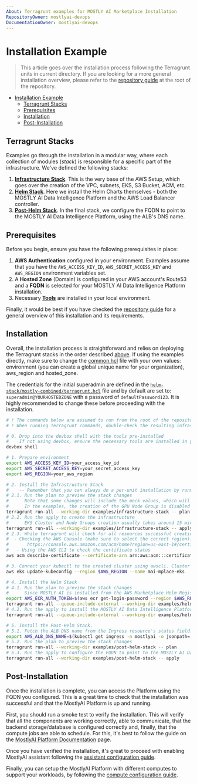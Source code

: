 ```yaml
---
About: Terragrunt examples for MOSTLY AI Marketplace Installation
RepositoryOwner: mostlyai-devops
DocumentationOwner: mostlyai-devops
---
```


# Installation Example

> This article goes over the installation process following the Terragrunt units in current directory. If you are looking for a more general installation overview, please refer to the [repository guide](../README.md) at the root of the repository.

- [Installation Example](#installation-example)
  - [Terragrunt Stacks](#terragrunt-stacks)
  - [Prerequisites](#prerequisites)
  - [Installation](#installation)
  - [Post-Installation](#post-installation)

## Terragrunt Stacks

Examples go through the installation in a modular way, where each collection of modules (_stack_) is responsible for a specific part of the infrastructure. We've defined the following stacks:

1. [**Infrastructure Stack**](./infrastructure-stack). This is the very base of the AWS Setup, which goes over the creation of the VPC, subnets, EKS, S3 Bucket, ACM, etc.
2. [**Helm Stack**](./helm-stack). Here we install the Helm Charts themselves - both the MOSTLY AI Data Intelligence Platform and the AWS Load Balancer controller.
3. [**Post-Helm Stack**](./post-helm-stack). In the final stack, we configure the FQDN to point to the MOSTLY AI Data Intelligence Platform, using the ALB's DNS name.

## Prerequisites

Before you begin, ensure you have the following prerequisites in place:

1. **AWS Authentication** configured in your environment. Examples assume that you have the `AWS_ACCESS_KEY_ID`,  `AWS_SECRET_ACCESS_KEY` and `AWS_REGION` environment variables set.
2. A **Hosted Zone** (Domain) is configured in your AWS account's Route53 and a **FQDN** is selected for your MOSTLY AI Data Intelligence Platform installation.
3. Necessary [**Tools**](../README.md#tools) are installed in your local environment.

Finally, it would be best if you have checked the [repository guide](../README.md) for a general overview of this installation and its requirements.

## Installation

Overall, the installation process is straightforward and relies on deploying the Terragrunt stacks in the order described [above](#terragrunt-stacks). If using the examples directly, make sure to change the [common.hcl](./common.hcl) file with your own values: environment (you can create a global unique name for your organization), aws_region and hosted_zone.

The credentials for the initial superadmin are defined in the [`helm-stack/mostly-combined/terragrunt.hcl`](./helm-stack/mostly-combined/terragrunt.hcl) file and by default are set to: `superadmin@YOURHOSTEDZONE` with a password of `defaultPassword123`. It is highly recommended to change these before proceeding with the installation.

```bash
# ! The commands below are assumed to run from the root of the repository.
# ! When running Terragrunt commands, double-check the resulting infrastructure before applying the changes. Note that some examples mock the `plan` command to enable the from-scratch previews and as such - the `apply` command is the best one to preview the changes with.

# 0. Drop into the devbox shell with the tools pre-installed
#    If not using devbox, ensure the necessary tools are installed in your environment following the README.md in the root of the repository.
devbox shell

# 1. Prepare environment
export AWS_ACCESS_KEY_ID=your_access_key_id
export AWS_SECRET_ACCESS_KEY=your_secret_access_key
export AWS_REGION=your_aws_region

# 2. Install the Infrastructure Stack
#    -- Remember that you can always do a per-unit installation by running the `terragrunt run -- plan/apply` commands directly in the unit's directory.
# 2.1. Run the plan to preview the stack changes
#      Note that some changes will include the mock values, which will only be known during the apply stage.
#      In the examples, the creation of the GPU Node Group is disabled because by default the AWS quota for g-type instances is 0, but you can change this behavior by setting `eks_gpu_compute_node_group_enabled` to `true` in the examples/infrastructure-stack/eks/terragrunt.hcl
terragrunt run-all --working-dir examples/infrastructure-stack -- plan
# 2.2. Run the apply to create the infrastructure
#      EKS Cluster and Node Groups creation usually takes around 15 minutes.
terragrunt run-all --working-dir examples/infrastructure-stack -- apply
# 2.3. While terragrunt will check for all resources successful creation status, we need to double-check that our ACM certificate has been issued. This can be done by either:
#  - Checking the AWS Console (make sure to select the correct region):
#       https://console.aws.amazon.com/acm/home?region=us-east-1#/certificates/list
#   - Using the AWS CLI to check the certificate status
aws acm describe-certificate --certificate-arn arn:aws:acm:::certificate/your-certificate-id

# 3. Connect your kubectl to the created cluster using awscli. Cluster name is ${environment}-eks, where environment is defined in the common.hcl file.
aws eks update-kubeconfig --region $AWS_REGION --name mai-mplace-eks

# 4. Install the Helm Stack
# 4.1. Run the plan to preview the stack changes
#      Since MOSTLY AI is installed from the AWS Marketplace Helm Registry, you will need to provide the authentication to it. This is done in the example via AWS_ECR_AUTH_TOKEN environment variable.
export AWS_ECR_AUTH_TOKEN=$(aws ecr get-login-password --region $AWS_REGION)
terragrunt run-all --queue-include-external --working-dir examples/helm-stack -- plan
# 4.2. Run the apply to install the MOSTLY AI Data Intelligence Platform and AWS Load Balancer controller
terragrunt run-all --queue-include-external --working-dir examples/helm-stack -- apply

# 5. Install the Post-Helm Stack.
# 5.1. Fetch the ALB DNS name from the Ingress resource's status field.
export AWS_ALB_DNS_NAME=$(kubectl get ingress -n mostlyai -o jsonpath='{.items[0].status.loadBalancer.ingress[0].hostname}')
# 5.2. Run the plan to preview the stack changes
terragrunt run-all --working-dir examples/post-helm-stack -- plan
# 5.3. Run the apply to configure the FQDN to point to the MOSTLY AI Data Intelligence Platform
terragrunt run-all --working-dir examples/post-helm-stack -- apply
```

## Post-Installation

Once the installation is complete, you can access the Platform using the FQDN you configured. This is a great time to check that the installation was successful and that the MostlyAI Platform is up and running.

First, you should run a smoke test to verify the installation. This will verify that all the components are working correctly, able to communicate, that the backend storage/database is configured correctly and, finally, that the compute jobs are able to schedule. For this, it's best to follow the guide on the [MostlyAI Platform Documentation](https://mostly.ai/docs/quick-start/model-creators) page.

Once you have verified the installation, it's great to proceed with enabling MostlyAI assistant following the [assistant configuration guide](https://mostly.ai/docs/assistant/configuration).

Finally, you can setup the MostlyAI Platform with different computes to support your workloads, by following the [compute configuration guide](https://mostly.ai/docs/administration/compute).
